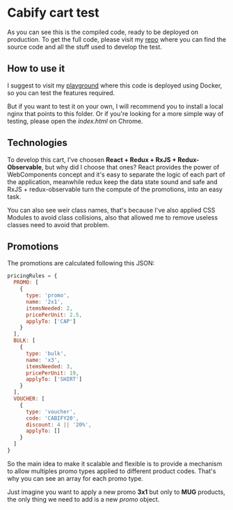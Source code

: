 # Cabify cart test

As you can see this is the compiled code, ready to be deployed on production. To get the full code, please visit my [repo](https://github.com/mancas/cabify-frontend) where you can find the source code and all the stuff used to develop the test.

## How to use it

I suggest to visit my [playground](https://playground.aloy.ovh/) where this code is deployed using Docker, so you can test the features required.

But if you want to test it on your own, I will recommend you to install a local nginx that points to this folder. Or if you're looking for a more simple way of testing, please open the _index.html_ on Chrome.

## Technologies

To develop this cart, I've choosen **React + Redux + RxJS + Redux-Observable**, but why did I choose that ones? React provides the power of WebComponents concept and it's easy to separate the logic of each part of the application, meanwhile redux keep the data state sound and safe and RxJS + redux-observable turn the compute of the promotions, into an easy task.

You can also see weir class names, that's because I've also applied CSS Modules to avoid class collisions, also that allowed me to remove useless classes need to avoid that problem.

## Promotions

The promotions are calculated following this JSON:

```javascript
pricingRules = {
  PROMO: [
    {
      type: 'promo',
      name: '2x1',
      itemsNeeded: 2,
      pricePerUnit: 2.5,
      applyTo: ['CAP']
    }
  ],
  BULK: [
    {
      type: 'bulk',
      name: 'x3',
      itemsNeeded: 3,
      pricePerUnit: 19,
      applyTo: ['SHIRT']
    }
  ],
  VOUCHER: [
    {
      type: 'voucher',
      code: 'CABIFY20',
      discount: 4 || '20%',
      applyTo: []
    }
  ]
}
```

So the main idea to make it scalable and flexible is to provide a mechanism to allow multiples promo types applied to different product codes. That's why you can see an array for each promo type.

Just imagine you want to apply a new promo **3x1** but only to **MUG** products, the only thing we need to add is a new _promo_ object.
